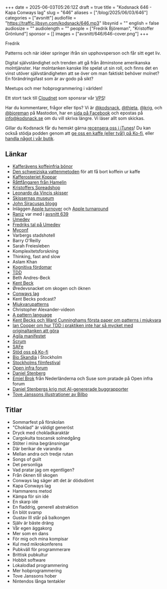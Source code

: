 +++
date = 2025-06-03T05:26:12Z
draft = true
title = "Kodsnack 646 - Kapa Conways lag"
slug = "646"
aliases = ["/blog/2025/06/03/646"]
categories = ["avsnitt"]
audiofile = "https://traffic.libsyn.com/kodsnack/646.mp3"
libsynid = ""
english = false
audiosize = ""
audiolength = ""
people = ["Fredrik Björeman", "Kristoffer Grönlund"]
sponsor = []
images = ["avsnitt/646/646-cover.png"]
+++

Fredrik 

Patterns och när idéer springer ifrån sin upphovsperson och får sitt eget liv.

Digital självständighet och trenden att gå från åtminstone amerikanska molntjänster. Har molntanken kanske lite spelat ut sin roll, och finns det en vinst utöver självständigheten att se över om man faktiskt behöver molnet? En förändringsfast som är av godo på sikt?

Meetups och mer hobprogrammering i världen!

Ett stort tack till [Cloudnet](https://www.cloudnet.se) som sponsrar vår [VPS](https://en.wikipedia.org/wiki/Virtual_private_server)!

Har du kommentarer, frågor eller tips? Vi är [@kodsnack](https://social.podsnack.se/@kodsnack), [@thieta](https://6510.nu/@thieta), [@krig](https://6510.nu/@krig), och [@bjoreman](https://toot.cafe/@bjoreman) på Mastodon, har en [sida på Facebook](https://www.facebook.com/) och epostas på [info@kodsnack.se](mailto:info@kodsnack.se) om du vill skriva längre. Vi läser allt som skickas.

Gillar du Kodsnack får du hemskt gärna [recensera oss i iTunes](https://itunes.apple.com/se/podcast/kodsnack/id561631498?l=en)! Du kan också stödja podden genom att <a href="https://ko-fi.com/kodsnack" rel="payment">ge oss en kaffe (eller två!) på Ko-fi</a>, eller [handla något i vår butik](https://shop.spreadshirt.se/kodsnack/).

## Länkar
* [Kafferävens koffeinfria bönor](https://www.kafferaven.se/collections/all-products/products/sova-rav-koffeinfritt-kaffe-nicaragua)
* [Den schweiziska vattenmetoden](https://en.wikipedia.org/wiki/Decaffeination#Swiss_Water) för att få bort koffein ur kaffe
* [Kafferosteriet Koppar](https://kafferosterietkoppar.se/)
* [Råttfångaren från Hamelin](https://en.wikipedia.org/wiki/Pied_Piper_of_Hamelin)
* [Kristoffers Spreadshop](https://ziran.myspreadshop.se/)
* [Leonardo da Vincis skisser](https://www.leonardodavinci.net/drawings.jsp)
* [Skissernas museum](https://skissernasmuseum.se/)
* [John Siracusas blogg](https://hypercritical.co/)
* Inläggen [Apple turnover](https://hypercritical.co/2025/05/09/apple-turnover) och [Apple turnaround](https://hypercritical.co/2025/05/20/apple-turnaround)
* [Raniz](https://raniz.blog/) var med i [avsnitt 639](https://kodsnack.se/639/)
* [Umedev](https://umedev.se/)
* [Fredriks tal på Umedev](https://www.youtube.com/watch?v=ltdFJ37Cr8s)
* [Myconf](https://myconf.io/)
* Varbergs stadshotell
* Barry O'Reilly
* Sarah Freiesleben
* Komplexitetsforskning
* Thinking, fast and slow
* Aslam Khan
* [Kognitiva fördomar](https://en.wikipedia.org/wiki/Cognitive_bias)
* [TDD](https://en.wikipedia.org/wiki/Test-driven_development)
* Beth Andres-Beck
* [Kent Beck](https://en.wikipedia.org/wiki/Kent_Beck)
* Øredevsnacket om skogen och öknen
* [Conways lag](https://en.wikipedia.org/wiki/Conway%27s_law)
* Kent Becks podcast?
* [Mjukvarupatterns](https://en.wikipedia.org/wiki/Architectural_pattern)
* Christopher Alexander-videon
* [A pattern language](https://en.wikipedia.org/wiki/A_Pattern_Language)
* [Kent Becks och Ward Cunninghams första paper om patterns i mjukvara](https://c2.com/doc/oopsla87.html)
* [Ian Cooper om hur TDD i praktiken inte har så mycket med originaltanken att göra](https://www.youtube.com/watch?v=EZ05e7EMOLM&t=1s)
* [Agila manifestet](https://agilemanifesto.org/)
* [Scrum](https://en.wikipedia.org/wiki/Scrum_%28software_development%29)
* [SAFe](https://en.wikipedia.org/wiki/Scaled_agile_framework)
* [Stöd oss på Ko-fi](https://ko-fi.com/kodsnack/)
* [Bio Skandia](https://bioskandia.se/) i Stockholm
* [Stockholms filmfestival](https://www.stockholmfilmfestival.se/)
* [Open infra forum](https://www.meetup.com/openinfra-user-group-sweden/events/306139678/)
* [Daniel Stenberg](https://daniel.haxx.se/)
* [Emiel Brok](https://www.youtube.com/channel/UClDSlnTi91aWX1-7KTECm6Q/about) från Nederländerna och Suse som pratade på Open infra forum
* [Daniel Stenbergs krig mot AI-genererade buggrapporter](https://arstechnica.com/gadgets/2025/05/open-source-project-curl-is-sick-of-users-submitting-ai-slop-vulnerabilities/)
* [Tove Janssons illustrationer av Bilbo](https://tovejansson.com/sv/bilbo-hobbit-tolkien/)

## Titlar
* Sommarfest på förskolan
* "Choklad" är väldigt generöst
* Dryck med chokladkaraktär
* Cargokulta toscansk solnedgång
* Stöter i mina begränsningar
* Där berikar de varandra
* Mellan andra och tredje rutan
* Songs of guilt
* Det personliga
* Vad pratar jag om egentligen?
* Från öknen till skogen
* Conways lag säger att det är dödsdömt
* Kapa Conways lag
* Hammarens metod
* Kämpa för sin idé
* En skarp idé
* En fladdrig, generell abstraktion
* En blöt svamp
* Gustav III står på balkongen
* Själv är bäste dräng
* Vår egen äggakorg
* Mer som en dans
* För mig och mina kompisar
* Kul med mikrokonferens
* Pubkväll för programmerare
* Brittisk pubkultur
* Hobbit software
* Lokalodlad programmering
* Mer hobprogrammering
* Tove Janssons hober
* Nintendos långa tentakler